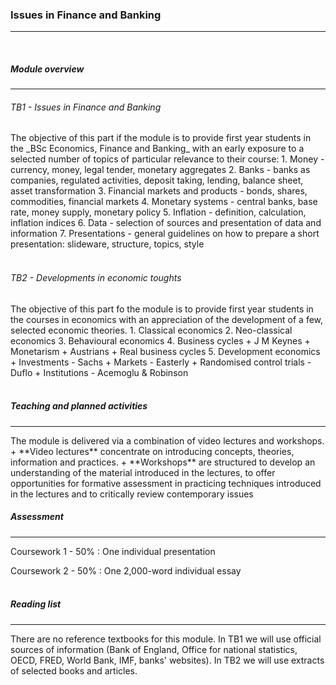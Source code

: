<h3>Issues in Finance and Banking</h3>
<hr>
<br>

<h5>Module overview</h5>
<hr>

<h6>TB1 - Issues in Finance and Banking</h6>
The objective of this part if the module is to provide first year students in the _BSc Economics, Finance and Banking_ with an early exposure to a selected number of topics of particular relevance to their course:
  1. Money - currency, money, legal tender, monetary aggregates
  2. Banks - banks as companies, regulated activities, deposit taking, lending, balance sheet, asset transformation
  3. Financial markets and products - bonds, shares, commodities, financial markets
  4. Monetary systems - central banks, base rate, money supply, monetary policy
  5. Inflation - definition, calculation, inflation indices
  6. Data - selection of sources and presentation of data and information
  7. Presentations - general guidelines on how to prepare a short presentation: slideware, structure, topics, style
<br><br>

<h6>TB2 - Developments in economic toughts</h6>
The objective of this part fo the module is to provide first year students in the courses in economics with an appreciation of the development of a few, selected economic theories. 
1. Classical economics
2. Neo-classical economics
3. Behavioural economics
4. Business cycles
  + J M Keynes
  + Monetarism
  + Austrians
  + Real business cycles
5. Development economics
  + Investments - Sachs
  + Markets - Easterly
  + Randomised control trials - Duflo
  + Institutions - Acemoglu & Robinson
<br><br>


<h5>Teaching and planned activities</h5>
<hr>
The module is delivered via a combination of video lectures and workshops.
<br>
+ **Video lectures** concentrate on introducing concepts, theories, information and practices.
+ **Workshops** are structured to develop an understanding of the material introduced in the lectures, to offer opportunities for formative assessment in practicing techniques introduced in the lectures and to critically review contemporary issues

<h5>Assessment</h5>
<hr>
Coursework 1 - 50%
: One individual presentation

Coursework 2 - 50%
: One 2,000-word individual essay
<br><br>


<h5>Reading list</h5>
<hr>
There are no reference textbooks for this module. In TB1 we will use official sources of information (Bank of England, Office for national statistics, OECD, FRED, World Bank, IMF, banks' websites). In TB2 we will use extracts of selected books and articles.

